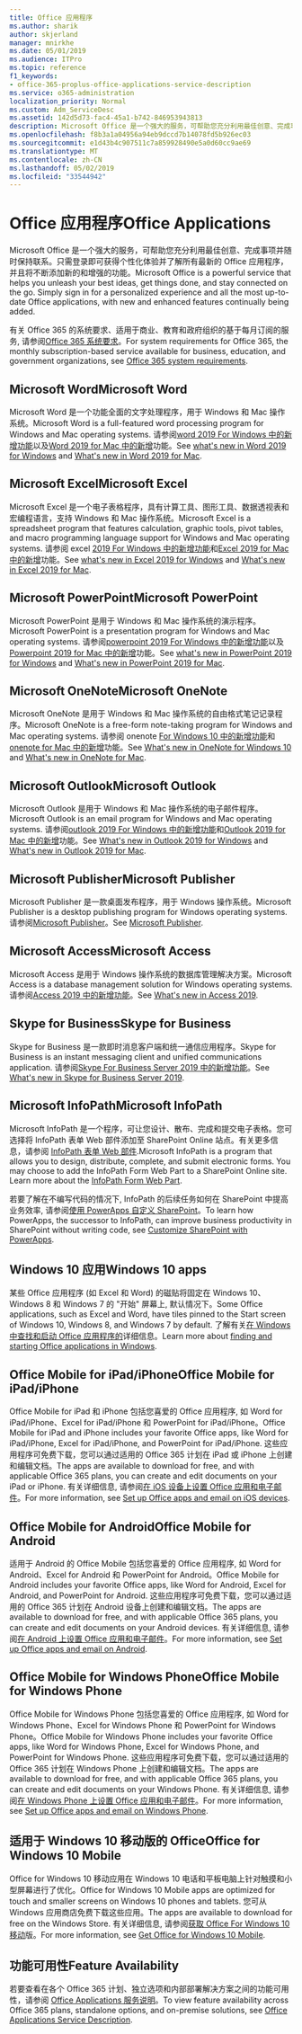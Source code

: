 ```yaml
---
title: Office 应用程序
ms.author: sharik
author: skjerland
manager: mnirkhe
ms.date: 05/01/2019
ms.audience: ITPro
ms.topic: reference
f1_keywords:
- office-365-proplus-office-applications-service-description
ms.service: o365-administration
localization_priority: Normal
ms.custom: Adm_ServiceDesc
ms.assetid: 142d5d73-fac4-45a1-b742-846953943813
description: Microsoft Office 是一个强大的服务，可帮助您充分利用最佳创意、完成事项并随时保持联系。只需登录即可获得个性化体验并了解所有最新的 Office 应用程序，并且将不断添加新的和增强的功能。
ms.openlocfilehash: f8b3a1a04956a94eb9dccd7b14078fd5b926ec03
ms.sourcegitcommit: e1d43b4c907511c7a859928490e5a0d60cc9ae69
ms.translationtype: MT
ms.contentlocale: zh-CN
ms.lasthandoff: 05/02/2019
ms.locfileid: "33544942"
---
```

# <a name="office-applications"></a><span data-ttu-id="c5ace-104">Office 应用程序</span><span class="sxs-lookup"><span data-stu-id="c5ace-104">Office Applications</span></span>

<span data-ttu-id="c5ace-p102">Microsoft Office 是一个强大的服务，可帮助您充分利用最佳创意、完成事项并随时保持联系。只需登录即可获得个性化体验并了解所有最新的 Office 应用程序，并且将不断添加新的和增强的功能。</span><span class="sxs-lookup"><span data-stu-id="c5ace-p102">Microsoft Office is a powerful service that helps you unleash your best ideas, get things done, and stay connected on the go. Simply sign in for a personalized experience and all the most up-to-date Office applications, with new and enhanced features continually being added.</span></span>
  
<span data-ttu-id="c5ace-107">有关 Office 365 的系统要求、适用于商业、教育和政府组织的基于每月订阅的服务, 请参阅[Office 365 系统要求](https://products.office.com/office-system-requirements/#Office365forBEG)。</span><span class="sxs-lookup"><span data-stu-id="c5ace-107">For system requirements for Office 365, the monthly subscription-based service available for business, education, and government organizations, see [Office 365 system requirements](https://products.office.com/office-system-requirements/#Office365forBEG).</span></span>
  
## <a name="microsoft-word"></a><span data-ttu-id="c5ace-108">Microsoft Word</span><span class="sxs-lookup"><span data-stu-id="c5ace-108">Microsoft Word</span></span>

<span data-ttu-id="c5ace-109">Microsoft Word 是一个功能全面的文字处理程序，用于 Windows 和 Mac 操作系统。</span><span class="sxs-lookup"><span data-stu-id="c5ace-109">Microsoft Word is a full-featured word processing program for Windows and Mac operating systems.</span></span> <span data-ttu-id="c5ace-110">请参阅[word 2019 For Windows 中的新增功能](https://support.office.com/article/what-s-new-in-word-2019-for-windows-d3d31e5e-2bb8-4433-80bb-08279beef4b3)以及[Word 2019 for Mac 中的新增](https://support.office.com/article/what-s-new-in-word-2019-for-mac-247e0cd4-a758-4b42-a157-42eb8853aef5)功能。</span><span class="sxs-lookup"><span data-stu-id="c5ace-110">See [what's new in Word 2019 for Windows](https://support.office.com/article/what-s-new-in-word-2019-for-windows-d3d31e5e-2bb8-4433-80bb-08279beef4b3) and [What's new in Word 2019 for Mac](https://support.office.com/article/what-s-new-in-word-2019-for-mac-247e0cd4-a758-4b42-a157-42eb8853aef5).</span></span>
  
## <a name="microsoft-excel"></a><span data-ttu-id="c5ace-111">Microsoft Excel</span><span class="sxs-lookup"><span data-stu-id="c5ace-111">Microsoft Excel</span></span>

<span data-ttu-id="c5ace-112">Microsoft Excel 是一个电子表格程序，具有计算工具、图形工具、数据透视表和宏编程语言，支持 Windows 和 Mac 操作系统。</span><span class="sxs-lookup"><span data-stu-id="c5ace-112">Microsoft Excel is a spreadsheet program that features calculation, graphic tools, pivot tables, and macro programming language support for Windows and Mac operating systems.</span></span> <span data-ttu-id="c5ace-113">请参阅 excel [2019 For Windows 中的新增功能](https://support.office.com/article/what-s-new-in-excel-2019-for-windows-5a201203-1155-4055-82a5-82bf0994631f)和[Excel 2019 for Mac 中的新增](https://support.office.com/article/what-s-new-in-excel-2019-for-mac-5ce129d3-9e5c-417f-9545-fb6f7b72674d)功能。</span><span class="sxs-lookup"><span data-stu-id="c5ace-113">See [what's new in Excel 2019 for Windows](https://support.office.com/article/what-s-new-in-excel-2019-for-windows-5a201203-1155-4055-82a5-82bf0994631f) and [What's new in Excel 2019 for Mac](https://support.office.com/article/what-s-new-in-excel-2019-for-mac-5ce129d3-9e5c-417f-9545-fb6f7b72674d).</span></span>
  
## <a name="microsoft-powerpoint"></a><span data-ttu-id="c5ace-114">Microsoft PowerPoint</span><span class="sxs-lookup"><span data-stu-id="c5ace-114">Microsoft PowerPoint</span></span>

<span data-ttu-id="c5ace-115">Microsoft PowerPoint 是用于 Windows 和 Mac 操作系统的演示程序。</span><span class="sxs-lookup"><span data-stu-id="c5ace-115">Microsoft PowerPoint is a presentation program for Windows and Mac operating systems.</span></span> <span data-ttu-id="c5ace-116">请参阅[powerpoint 2019 For Windows 中的新增功能](https://support.office.com/article/what-s-new-in-powerpoint-2019-for-windows-8355a56a-f643-42d2-8454-784fa9b3d109)以及[Powerpoint 2019 for Mac 中的新增](https://support.office.com/article/what-s-new-in-powerpoint-2019-for-mac-5038ba79-48c5-40f0-adff-11489e5d6fed)功能。</span><span class="sxs-lookup"><span data-stu-id="c5ace-116">See [what's new in PowerPoint 2019 for Windows](https://support.office.com/article/what-s-new-in-powerpoint-2019-for-windows-8355a56a-f643-42d2-8454-784fa9b3d109) and [What's new in PowerPoint 2019 for Mac](https://support.office.com/article/what-s-new-in-powerpoint-2019-for-mac-5038ba79-48c5-40f0-adff-11489e5d6fed).</span></span>
  
## <a name="microsoft-onenote"></a><span data-ttu-id="c5ace-117">Microsoft OneNote</span><span class="sxs-lookup"><span data-stu-id="c5ace-117">Microsoft OneNote</span></span>

<span data-ttu-id="c5ace-118">Microsoft OneNote 是用于 Windows 和 Mac 操作系统的自由格式笔记记录程序。</span><span class="sxs-lookup"><span data-stu-id="c5ace-118">Microsoft OneNote is a free-form note-taking program for Windows and Mac operating systems.</span></span> <span data-ttu-id="c5ace-119">请参阅 onenote [For Windows 10 中的新增功能](https://support.office.com/article/what-s-new-in-onenote-for-windows-10-1477d5de-f4fd-4943-b18a-ff17091161ea)和[onenote for Mac 中的新增](https://support.office.com/article/see-what-s-new-in-onenote-for-mac-c82d3f15-252f-452a-89ba-e09fbe418829)功能。</span><span class="sxs-lookup"><span data-stu-id="c5ace-119">See [What's new in OneNote for Windows 10](https://support.office.com/article/what-s-new-in-onenote-for-windows-10-1477d5de-f4fd-4943-b18a-ff17091161ea) and [What's new in OneNote for Mac](https://support.office.com/article/see-what-s-new-in-onenote-for-mac-c82d3f15-252f-452a-89ba-e09fbe418829).</span></span>
  
## <a name="microsoft-outlook"></a><span data-ttu-id="c5ace-120">Microsoft Outlook</span><span class="sxs-lookup"><span data-stu-id="c5ace-120">Microsoft Outlook</span></span>

<span data-ttu-id="c5ace-121">Microsoft Outlook 是用于 Windows 和 Mac 操作系统的电子邮件程序。</span><span class="sxs-lookup"><span data-stu-id="c5ace-121">Microsoft Outlook is an email program for Windows and Mac operating systems.</span></span> <span data-ttu-id="c5ace-122">请参阅[outlook 2019 For Windows 中的新增功能](https://support.office.com/article/what-s-new-in-outlook-2019-for-windows-0c64df36-0908-4ff6-a7fc-573a62800525)和[Outlook 2019 for Mac 中的新增](https://support.office.com/article/what-s-new-in-outlook-2019-for-mac-05736033-f99e-4cb2-88aa-01e979b0736b)功能。</span><span class="sxs-lookup"><span data-stu-id="c5ace-122">See [What's new in Outlook 2019 for Windows](https://support.office.com/article/what-s-new-in-outlook-2019-for-windows-0c64df36-0908-4ff6-a7fc-573a62800525) and [What's new in Outlook 2019 for Mac](https://support.office.com/article/what-s-new-in-outlook-2019-for-mac-05736033-f99e-4cb2-88aa-01e979b0736b).</span></span>
  
## <a name="microsoft-publisher"></a><span data-ttu-id="c5ace-123">Microsoft Publisher</span><span class="sxs-lookup"><span data-stu-id="c5ace-123">Microsoft Publisher</span></span>

<span data-ttu-id="c5ace-124">Microsoft Publisher 是一款桌面发布程序，用于 Windows 操作系统。</span><span class="sxs-lookup"><span data-stu-id="c5ace-124">Microsoft Publisher is a desktop publishing program for Windows operating systems.</span></span> <span data-ttu-id="c5ace-125">请参阅[Microsoft Publisher](https://products.office.com/publisher)。</span><span class="sxs-lookup"><span data-stu-id="c5ace-125">See [Microsoft Publisher](https://products.office.com/publisher).</span></span>
  
## <a name="microsoft-access"></a><span data-ttu-id="c5ace-126">Microsoft Access</span><span class="sxs-lookup"><span data-stu-id="c5ace-126">Microsoft Access</span></span>

<span data-ttu-id="c5ace-127">Microsoft Access 是用于 Windows 操作系统的数据库管理解决方案。</span><span class="sxs-lookup"><span data-stu-id="c5ace-127">Microsoft Access is a database management solution for Windows operating systems.</span></span> <span data-ttu-id="c5ace-128">请参阅[Access 2019 中的新增功能](https://support.office.com/article/what-s-new-in-access-2019-f52c5317-3494-4105-9c56-5a2abb8e0f87)。</span><span class="sxs-lookup"><span data-stu-id="c5ace-128">See [What's new in Access 2019](https://support.office.com/article/what-s-new-in-access-2019-f52c5317-3494-4105-9c56-5a2abb8e0f87).</span></span>
  
## <a name="skype-for-business"></a><span data-ttu-id="c5ace-129">Skype for Business</span><span class="sxs-lookup"><span data-stu-id="c5ace-129">Skype for Business</span></span>

<span data-ttu-id="c5ace-130">Skype for Business 是一款即时消息客户端和统一通信应用程序。</span><span class="sxs-lookup"><span data-stu-id="c5ace-130">Skype for Business is an instant messaging client and unified communications application.</span></span> <span data-ttu-id="c5ace-131">请参阅[Skype For Business Server 2019 中的新增功能](https://docs.microsoft.com/skypeforbusiness/whats-new)。</span><span class="sxs-lookup"><span data-stu-id="c5ace-131">See [What's new in Skype for Business Server 2019](https://docs.microsoft.com/skypeforbusiness/whats-new).</span></span>
  
## <a name="microsoft-infopath"></a><span data-ttu-id="c5ace-132">Microsoft InfoPath</span><span class="sxs-lookup"><span data-stu-id="c5ace-132">Microsoft InfoPath</span></span>

<span data-ttu-id="c5ace-p111">Microsoft InfoPath 是一个程序，可让您设计、散布、完成和提交电子表格。您可选择将 InfoPath 表单 Web 部件添加至 SharePoint Online 站点。有关更多信息，请参阅 [InfoPath 表单 Web 部件](http://go.microsoft.com/fwlink/p/?LinkId=271687).</span><span class="sxs-lookup"><span data-stu-id="c5ace-p111">Microsoft InfoPath is a program that allows you to design, distribute, complete, and submit electronic forms. You may choose to add the InfoPath Form Web Part to a SharePoint Online site. Learn more about the [InfoPath Form Web Part](http://go.microsoft.com/fwlink/p/?LinkId=271687).</span></span>

<span data-ttu-id="c5ace-136">若要了解在不编写代码的情况下, InfoPath 的后续任务如何在 SharePoint 中提高业务效率, 请参阅[使用 PowerApps 自定义 SharePoint](https://powerapps.microsoft.com/infopath/)。</span><span class="sxs-lookup"><span data-stu-id="c5ace-136">To learn how PowerApps, the successor to InfoPath, can improve business productivity in SharePoint without writing code, see [Customize SharePoint with PowerApps](https://powerapps.microsoft.com/infopath/).</span></span>
  
## <a name="windows-10-apps"></a><span data-ttu-id="c5ace-137">Windows 10 应用</span><span class="sxs-lookup"><span data-stu-id="c5ace-137">Windows 10 apps</span></span>

<span data-ttu-id="c5ace-138">某些 Office 应用程序 (如 Excel 和 Word) 的磁贴将固定在 Windows 10、Windows 8 和 Windows 7 的 "开始" 屏幕上, 默认情况下。</span><span class="sxs-lookup"><span data-stu-id="c5ace-138">Some Office applications, such as Excel and Word, have tiles pinned to the Start screen of Windows 10, Windows 8, and Windows 7 by default.</span></span> <span data-ttu-id="c5ace-139">了解有关[在 Windows 中查找和启动 Office 应用程序的](https://support.office.com/article/can-t-find-office-applications-in-windows-10-windows-8-or-windows-7-907ce545-6ae8-459b-8d9d-de6764a635d6?ocmsassetID=HA103581103&CTT=1&CorrelationId=03707eae-b946-462a-b3c6-f0fc04f55611&ui=en-US&rs=en-US&ad=US#ID0EAABAAA=Windows_8.1_or_Windows_8)详细信息。</span><span class="sxs-lookup"><span data-stu-id="c5ace-139">Learn more about [finding and starting Office applications in Windows](https://support.office.com/article/can-t-find-office-applications-in-windows-10-windows-8-or-windows-7-907ce545-6ae8-459b-8d9d-de6764a635d6?ocmsassetID=HA103581103&CTT=1&CorrelationId=03707eae-b946-462a-b3c6-f0fc04f55611&ui=en-US&rs=en-US&ad=US#ID0EAABAAA=Windows_8.1_or_Windows_8).</span></span>
  
## <a name="office-mobile-for-ipadiphone"></a><span data-ttu-id="c5ace-140">Office Mobile for iPad/iPhone</span><span class="sxs-lookup"><span data-stu-id="c5ace-140">Office Mobile for iPad/iPhone</span></span>

<span data-ttu-id="c5ace-141">Office Mobile for iPad 和 iPhone 包括您喜爱的 Office 应用程序, 如 Word for iPad/iPhone、Excel for iPad/iPhone 和 PowerPoint for iPad/iPhone。</span><span class="sxs-lookup"><span data-stu-id="c5ace-141">Office Mobile for iPad and iPhone includes your favorite Office apps, like Word for iPad/iPhone, Excel for iPad/iPhone, and PowerPoint for iPad/iPhone.</span></span> <span data-ttu-id="c5ace-142">这些应用程序可免费下载，您可以通过适用的 Office 365 计划在 iPad 或 iPhone 上创建和编辑文档。</span><span class="sxs-lookup"><span data-stu-id="c5ace-142">The apps are available to download for free, and with applicable Office 365 plans, you can create and edit documents on your iPad or iPhone.</span></span> <span data-ttu-id="c5ace-143">有关详细信息, 请参阅[在 iOS 设备上设置 Office 应用和电子邮件](https://support.office.com/article/set-up-office-apps-and-email-on-ios-devices-0402b37e-49c4-4419-a030-f34c2013041f?ui=en-US&rs=en-US&ad=US)。</span><span class="sxs-lookup"><span data-stu-id="c5ace-143">For more information, see [Set up Office apps and email on iOS devices](https://support.office.com/article/set-up-office-apps-and-email-on-ios-devices-0402b37e-49c4-4419-a030-f34c2013041f?ui=en-US&rs=en-US&ad=US).</span></span>

## <a name="office-mobile-for-android"></a><span data-ttu-id="c5ace-144">Office Mobile for Android</span><span class="sxs-lookup"><span data-stu-id="c5ace-144">Office Mobile for Android</span></span>

<span data-ttu-id="c5ace-145">适用于 Android 的 Office Mobile 包括您喜爱的 Office 应用程序, 如 Word for Android、Excel for Android 和 PowerPoint for Android。</span><span class="sxs-lookup"><span data-stu-id="c5ace-145">Office Mobile for Android includes your favorite Office apps, like Word for Android, Excel for Android, and PowerPoint for Android.</span></span> <span data-ttu-id="c5ace-146">这些应用程序可免费下载，您可以通过适用的 Office 365 计划在 Android 设备上创建和编辑文档。</span><span class="sxs-lookup"><span data-stu-id="c5ace-146">The apps are available to download for free, and with applicable Office 365 plans, you can create and edit documents on your Android devices.</span></span> <span data-ttu-id="c5ace-147">有关详细信息, 请参阅[在 Android 上设置 Office 应用和电子邮件](https://support.office.com/article/set-up-office-apps-and-email-on-android-6ef2ebf2-fc2d-474a-be4a-5a801365c87f?ui=en-US&rs=en-US&ad=US)。</span><span class="sxs-lookup"><span data-stu-id="c5ace-147">For more information, see [Set up Office apps and email on Android](https://support.office.com/article/set-up-office-apps-and-email-on-android-6ef2ebf2-fc2d-474a-be4a-5a801365c87f?ui=en-US&rs=en-US&ad=US).</span></span>

## <a name="office-mobile-for-windows-phone"></a><span data-ttu-id="c5ace-148">Office Mobile for Windows Phone</span><span class="sxs-lookup"><span data-stu-id="c5ace-148">Office Mobile for Windows Phone</span></span>

<span data-ttu-id="c5ace-149">Office Mobile for Windows Phone 包括您喜爱的 Office 应用程序, 如 Word for Windows Phone、Excel for Windows Phone 和 PowerPoint for Windows Phone。</span><span class="sxs-lookup"><span data-stu-id="c5ace-149">Office Mobile for Windows Phone includes your favorite Office apps, like Word for Windows Phone, Excel for Windows Phone, and PowerPoint for Windows Phone.</span></span> <span data-ttu-id="c5ace-150">这些应用程序可免费下载，您可以通过适用的 Office 365 计划在 Windows Phone 上创建和编辑文档。</span><span class="sxs-lookup"><span data-stu-id="c5ace-150">The apps are available to download for free, and with applicable Office 365 plans, you can create and edit documents on your Windows Phone.</span></span> <span data-ttu-id="c5ace-151">有关详细信息, 请参阅[在 Windows Phone 上设置 Office 应用和电子邮件](https://support.office.com/article/set-up-office-apps-and-email-on-windows-phone-9bccc8b8-a321-4d0d-a45e-6e06a3438e43?ui=en-US&rs=en-US&ad=US)。</span><span class="sxs-lookup"><span data-stu-id="c5ace-151">For more information, see [Set up Office apps and email on Windows Phone](https://support.office.com/article/set-up-office-apps-and-email-on-windows-phone-9bccc8b8-a321-4d0d-a45e-6e06a3438e43?ui=en-US&rs=en-US&ad=US).</span></span>

## <a name="office-for-windows-10-mobile"></a><span data-ttu-id="c5ace-152">适用于 Windows 10 移动版的 Office</span><span class="sxs-lookup"><span data-stu-id="c5ace-152">Office for Windows 10 Mobile</span></span>

<span data-ttu-id="c5ace-153">Office for Windows 10 移动应用在 Windows 10 电话和平板电脑上针对触摸和小型屏幕进行了优化。</span><span class="sxs-lookup"><span data-stu-id="c5ace-153">Office for Windows 10 Mobile apps are optimized for touch and smaller screens on Windows 10 phones and tablets.</span></span> <span data-ttu-id="c5ace-154">您可从 Windows 应用商店免费下载这些应用。</span><span class="sxs-lookup"><span data-stu-id="c5ace-154">The apps are available to download for free on the Windows Store.</span></span> <span data-ttu-id="c5ace-155">有关详细信息, 请参阅[获取 Office For Windows 10 移动](https://products.office.com/mobile/office-mobile-apps-for-windows)版。</span><span class="sxs-lookup"><span data-stu-id="c5ace-155">For more information, see [Get Office for Windows 10 Mobile](https://products.office.com/mobile/office-mobile-apps-for-windows).</span></span>
  
## <a name="feature-availability"></a><span data-ttu-id="c5ace-156">功能可用性</span><span class="sxs-lookup"><span data-stu-id="c5ace-156">Feature Availability</span></span>

<span data-ttu-id="c5ace-157">若要查看在各个 Office 365 计划、独立选项和内部部署解决方案之间的功能可用性，请参阅 [Office Applications 服务说明](office-applications-service-description.md)。</span><span class="sxs-lookup"><span data-stu-id="c5ace-157">To view feature availability across Office 365 plans, standalone options, and on-premise solutions, see [Office Applications Service Description](office-applications-service-description.md).</span></span>
  